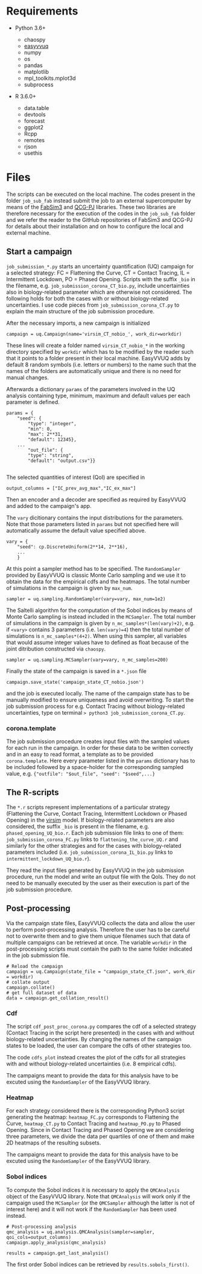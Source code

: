 # Requirements
* Python 3.6+
  * chaospy
  * [easyvvuq](https://github.com/UCL-CCS/EasyVVUQ)
  * numpy
  * os
  * pandas
  * matplotlib
  * mpl_toolkits.mplot3d
  * subprocess

* R 3.6.0+
  * data.table
  * devtools
  * forecast
  * ggplot2
  * Rcpp
  * remotes
  * rjson
  * usethis
 

# Files
The scripts can be executed on the local machine. The codes present in the folder `job_sub_fab` instead submit the job to an external 
supercomputer by means of the [FabSim3](https://github.com/djgroen/FabSim3) and [QCG-PJ](https://github.com/vecma-project/QCG-PilotJob) libraries. 
These two libraries are therefore necessary for the execution of the codes in the `job_sub_fab` folder and we refer the reader to 
the GitHub repositories of FabSim3 and QCG-PJ for details about their installation and on how to configure the local and external machine.

## Start a campaign
`job_submission_*.py` starts an uncertainty quantification (UQ) campaign for a selected strategy: FC = Flattening the Curve, 
CT = Contact Tracing, IL = Intermittent Lockdown, PO = Phased Opening. Scripts with the suffix `_bio` in the filename, e.g. 
`job_submission_corona_CT_bio.py`, include uncertainties also in biology-related parameter which are otherwise not considered. 
The following holds for both the cases with or without biology-related uncertainties. I use code pieces from `job_submission_corona_CT.py` 
to explain the main structure of the job submission procedure.

After the necessary imports, a new campaign is initialized 
```python3
campaign = uq.Campaign(name='virsim_CT_nobio_', work_dir=workdir)
```
These lines will create a folder named `virsim_CT_nobio_*` in the working directory specified by `workdir` which has to 
be modified by the reader such that it points to a folder present in their local machine. EasyVVUQ adds by default 8 random symbols 
(i.e. letters or numbers) to the name such that the names of the folders are automatically unique and there is no need for manual changes. 

Afterwards a dictionary `params` of the parameters involved in the UQ analysis containing type, minimum, maximum and default values 
per each parameter is defined.
```python3
params = {
    "seed": {
        "type": "integer",
        "min": 0,
        "max": 2**31,
        "default": 12345},
    ...
        "out_file": {
        "type": "string",
        "default": "output.csv"}}
    
```

The selected quantities of interest (QoI) are specified in 
```python3
output_columns = ["IC_prev_avg_max","IC_ex_max"]
```
Then an encoder and a decoder are specified as required by EasyVVUQ and added to the campaign's app.

The `vary` dicitionary contains the input distributions for the parameters. Note that those parameters listed in `params` 
but not specified here will automatically assume the default value specified above.
```python3
vary = {
    "seed": cp.DiscreteUniform(2**14, 2**16),
    ... 
    }
```
At this point a sampler method has to be specified. The `RandomSampler` provided by EasyVVUQ is classic Monte Carlo sampling and 
we use it to obtain the data for the empirical cdfs and the heatmaps. The total number of simulations in the campaign is given by `max_num`.
```python3
sampler = uq.sampling.RandomSampler(vary=vary, max_num=1e2)
```
The Saltelli algorithm for the computation of the Sobol indices by means of Monte Carlo sampling is instead included in the `MCSampler`. 
The total number of simulations in the campaign is given by `n_mc_samples*(len(vary)+2)`, e.g. if `<vary>` contains 3 parameters (i.e. `len(vary)=4`) 
then the total number of simulations is `n_mc_samples*(4+2)`. When using this sampler, all variables that would assume integer values 
have to defined as float because of the joint ditribution constructed via `chaospy`.
```python3
sampler = uq.sampling.MCSampler(vary=vary, n_mc_samples=200)
```
Finally the state of the campaign is saved in a `*.json` file 
```python3
campaign.save_state('campaign_state_CT_nobio.json')
```
and the job is executed locally. The name of the campaign state has to be manually modified to ensure uniqueness and avoid overwriting.
To start the job submission process for e.g. Contact Tracing without biology-related uncertainties, type on terminal `> python3 job_submission_corona_CT.py`.

### corona.template
The job submission procedure creates input files with the sampled values for each run in the campaign. In order for these data to be written correctly 
and in an easy to read format, a template as to be provided `corona.template`. Here every parameter listed in the `params` dictionary has to be 
included followed by a space-holder for the corresponding sampled value, e.g. 
`{"outfile": "$out_file", "seed": "$seed",...}`

## The R-scripts
The `*.r` scripts represent implementations of a particular strategy (Flattening the Curve, Contact Tracing, 
Intermittent Lockdown or Phased Opening) in the [virsim](https://gitlab.com/luccoffeng/virsim) model. 
If biology-related parameters are also considered, the suffix `_bio` is present in the filename, 
e.g. `phased_opening_UQ_bio.r`.
Each job submission file links to one of them: `job_submission_corona_FC.py` links to `flattening_the_curve_UQ.r` 
and similarly for the other strategies and for the cases with biology-related parameters included 
(i.e. `job_submission_corona_IL_bio.py` links to `intermittent_lockdown_UQ_bio.r`).

They read the input files generated by EasyVVUQ in the job submission procedure, run the model and write an output file with the QoIs. 
They do not need to be manually executed by the user as their execution is part of the job submission procedure.

## Post-processing
Via the campaign state files, EasyVVUQ collects the data and allow the user to perform post-processing analysis. Therefore the user has to be careful 
not to overwrite them and to give them unique filenames such that data of multiple campaigns can be retrieved at once. The variable `workdir` in the 
post-processing scripts must contain the path to the same folder indicated in the job submission file. 
```python3
# Reload the campaign
campaign = uq.Campaign(state_file = "campaign_state_CT.json", work_dir = workdir)
# collate output
campaign.collate()
# get full dataset of data
data = campaign.get_collation_result()
```

### Cdf
The script `cdf_post_proc_corona.py` compares the cdf of a selected strategy (Contact Tracing in the script here presented) in the cases 
with and without biology-related uncertainties. By changing the names of the campaign states to be loaded, the user can compare the cdfs 
of other strategies too.

The code `cdfs_plot` instead creates the plot of the cdfs for all strategies with and without biology-related uncertainties (i.e. 8 empirical cdfs).

The campaigns meant to provide the data for this analysis have to be excuted using the `RandomSampler` of the EasyVVUQ library.

### Heatmap
For each strategy considered there is the corresponding Python3 script generating the heatmap: `heatmap_FC.py` corresponds to Flattening the Curve, 
`heatmap_CT.py` to Contact Tracing and `heatmap_PO.py` to Phased Opening. Since in Contact Tracing and Phased Opening we are considering three parameters, 
we divide the data per quartiles of one of them and make 2D heatmaps of the resulting subsets. 

The campaigns meant to provide the data for this analysis have to be excuted using the `RandomSampler` of the EasyVVUQ library.

### Sobol indices
To compute the Sobol indices it is necessary to apply the `QMCAnalysis` object of the EasyVVUQ library. Note that `QMCAnalysis` will work only 
if the campaign used the `MCSampler` (or the `QMCSampler` although the latter is not of interest here) and it will not work if the `RandomSampler` 
has been used instead.
```python3
# Post-processing analysis
qmc_analysis = uq.analysis.QMCAnalysis(sampler=sampler, qoi_cols=output_columns)
campaign.apply_analysis(qmc_analysis)

results = campaign.get_last_analysis()
```
The first order Sobol indices can be retrieved by `results.sobols_first()`.
